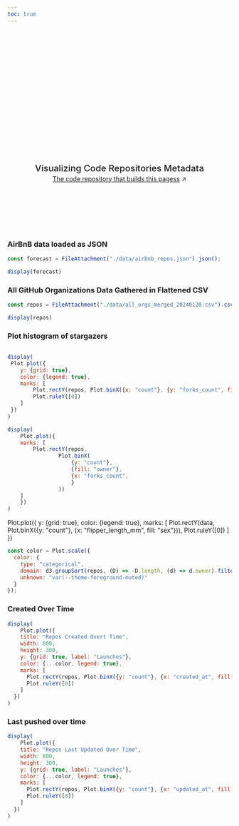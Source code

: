 ```yaml
---
toc: true
---
```


<style>

.hero {
  display: flex;
  flex-direction: column;
  align-items: center;
  font-family: var(--sans-serif);
  margin: 4rem 0 8rem;
  text-wrap: balance;
  text-align: center;
}

.hero h1 {
  margin: 2rem 0;
  max-width: none;
  font-size: 14vw;
  font-weight: 900;
  line-height: 1;
  background: linear-gradient(30deg, var(--theme-foreground-focus), currentColor);
  -webkit-background-clip: text;
  -webkit-text-fill-color: transparent;
  background-clip: text;
}

.hero h2 {
  margin: 0;
  max-width: 34em;
  font-size: 20px;
  font-style: initial;
  font-weight: 500;
  line-height: 1.5;
  color: var(--theme-foreground-muted);
}

@media (min-width: 640px) {
  .hero h1 {
    font-size: 90px;
  }
}

</style>

<div class="hero">
  <h1>Houston Data Jam</h1>
  <h2>Visualizing Code Repositories Metadata</h2>
  <a href="https://github.com/JustinGOSSES/repo_data_experiment" target="_blank">The code repository that builds this pagess<span style="display: inline-block; margin-left: 0.25rem;">↗︎</span></a>
</div>

### AirBnB data loaded as JSON

```js
const forecast = FileAttachment("./data/airbnb_repos.json").json();
```

```js
display(forecast)
```

### All GitHub Organizations Data Gathered in Flattened CSV
```js
const repos = FileAttachment("./data/all_orgs_merged_20240120.csv").csv();
```

```js
display(repos)
```



### Plot histogram of stargazers
```js

display(
 Plot.plot({
    y: {grid: true},
    color: {legend: true},
    marks: [
        Plot.rectY(repos, Plot.binX({x: "count"}, {y: "forks_count", fill: "owner"}, {bins: [0, 10, 100, 1000, 2000, Infinity]})),
        Plot.ruleY([0])
    ]
 })
)
```

```js
display(
    Plot.plot({
    marks: [
        Plot.rectY(repos, 
                Plot.binX(
                    {y: "count"},
                    {fill: "owner"},
                    {x: "forks_count",
                    }
                ))
    ]
    })
)
```

Plot.plot({
  y: {grid: true},
  color: {legend: true},
  marks: [
    Plot.rectY(data, Plot.binX({y: "count"}, {x: "flipper_length_mm", fill: "sex"})),
    Plot.ruleY([0])
  ]
})

```js
const color = Plot.scale({
  color: {
    type: "categorical",
    domain: d3.groupSort(repos, (D) => -D.length, (d) => d.owner).filter((d) => d !== "Other"),
    unknown: "var(--theme-foreground-muted)"
  }
});
```



### Created Over Time
```js
display(
    Plot.plot({
    title: "Repos Created Overt Time",
    width: 800,
    height: 300,
    y: {grid: true, label: "Launches"},
    color: {...color, legend: true},
    marks: [
      Plot.rectY(repos, Plot.binX({y: "count"}, {x: "created_at", fill: "owner", interval: "year", tip: true})),
      Plot.ruleY([0])
    ]
  })
)
```

### Last pushed over time
```js
display(
    Plot.plot({
    title: "Repos Last Updated Over Time",
    width: 800,
    height: 300,
    y: {grid: true, label: "Launches"},
    color: {...color, legend: true},
    marks: [
      Plot.rectY(repos, Plot.binX({y: "count"}, {x: "updated_at", fill: "owner", interval: "year", tip: true})),
      Plot.ruleY([0])
    ]
  })
)
```